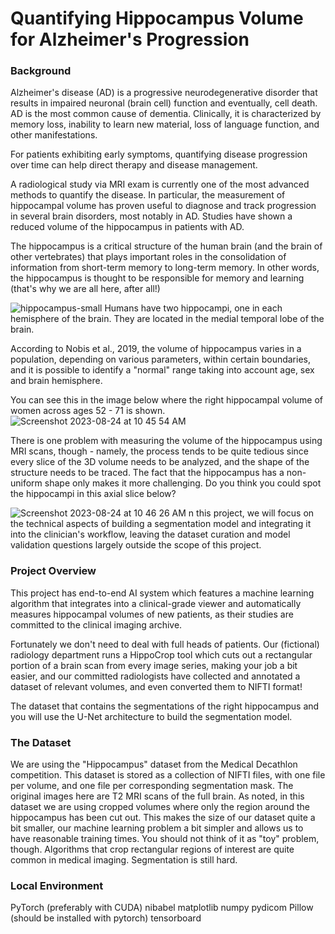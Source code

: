 # Quantifying Hippocampus Volume for Alzheimer's Progression

### Background
Alzheimer's disease (AD) is a progressive neurodegenerative disorder that results in impaired neuronal (brain cell) function and eventually, cell death. AD is the most common cause of dementia. Clinically, it is characterized by memory loss, inability to learn new material, loss of language function, and other manifestations.

For patients exhibiting early symptoms, quantifying disease progression over time can help direct therapy and disease management.

A radiological study via MRI exam is currently one of the most advanced methods to quantify the disease. In particular, the measurement of hippocampal volume has proven useful to diagnose and track progression in several brain disorders, most notably in AD. Studies have shown a reduced volume of the hippocampus in patients with AD.

The hippocampus is a critical structure of the human brain (and the brain of other vertebrates) that plays important roles in the consolidation of information from short-term memory to long-term memory. In other words, the hippocampus is thought to be responsible for memory and learning (that's why we are all here, after all!)

![hippocampus-small](https://github.com/hungryPanko/3D_CV_hippocampal_volume/assets/101350589/fd6bc96c-858c-4b91-a8ac-20eaa183f11d)
Humans have two hippocampi, one in each hemisphere of the brain. They are located in the medial temporal lobe of the brain.

According to Nobis et al., 2019, the volume of hippocampus varies in a population, depending on various parameters, within certain boundaries, and it is possible to identify a "normal" range taking into account age, sex and brain hemisphere.

You can see this in the image below where the right hippocampal volume of women across ages 52 - 71 is shown.![Screenshot 2023-08-24 at 10 45 54 AM](https://github.com/hungryPanko/3D_CV_hippocampal_volume/assets/101350589/fba79b62-e6bf-4020-9752-333d446965fc)

There is one problem with measuring the volume of the hippocampus using MRI scans, though - namely, the process tends to be quite tedious since every slice of the 3D volume needs to be analyzed, and the shape of the structure needs to be traced. The fact that the hippocampus has a non-uniform shape only makes it more challenging. Do you think you could spot the hippocampi in this axial slice below?

![Screenshot 2023-08-24 at 10 46 26 AM](https://github.com/hungryPanko/3D_CV_hippocampal_volume/assets/101350589/97216bb9-6558-475c-97d7-34a22364ec21)
n this project, we will focus on the technical aspects of building a segmentation model and integrating it into the clinician's workflow, leaving the dataset curation and model validation questions largely outside the scope of this project.

### Project Overview
This project has end-to-end AI system which features a machine learning algorithm that integrates into a clinical-grade viewer and automatically measures hippocampal volumes of new patients, as their studies are committed to the clinical imaging archive.

Fortunately we don't need to deal with full heads of patients. Our (fictional) radiology department runs a HippoCrop tool which cuts out a rectangular portion of a brain scan from every image series, making your job a bit easier, and our committed radiologists have collected and annotated a dataset of relevant volumes, and even converted them to NIFTI format!

The dataset that contains the segmentations of the right hippocampus and you will use the U-Net architecture to build the segmentation model.

### The Dataset
We are using the "Hippocampus" dataset from the Medical Decathlon competition. This dataset is stored as a collection of NIFTI files, with one file per volume, and one file per corresponding segmentation mask. The original images here are T2 MRI scans of the full brain. As noted, in this dataset we are using cropped volumes where only the region around the hippocampus has been cut out. This makes the size of our dataset quite a bit smaller, our machine learning problem a bit simpler and allows us to have reasonable training times. You should not think of it as "toy" problem, though. Algorithms that crop rectangular regions of interest are quite common in medical imaging. Segmentation is still hard.

### Local Environment
PyTorch (preferably with CUDA)
nibabel
matplotlib
numpy
pydicom
Pillow (should be installed with pytorch)
tensorboard
